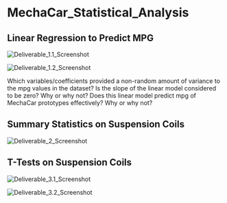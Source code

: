 # MechaCar_Statistical_Analysis

## Linear Regression to Predict MPG
![Deliverable_1.1_Screenshot](Screenshots/Deliverable_1.1.png)

![Deliverable_1.2_Screenshot](Screenshots/Deliverable_1.2.png)

Which variables/coefficients provided a non-random amount of variance to the mpg values in the dataset?
Is the slope of the linear model considered to be zero? Why or why not?
Does this linear model predict mpg of MechaCar prototypes effectively? Why or why not?

## Summary Statistics on Suspension Coils
![Deliverable_2_Screenshot](Screenshots/Deliverable_2.1.png)


## T-Tests on Suspension Coils
![Deliverable_3.1_Screenshot](Screenshots/Deliverable_3.1.png)


![Deliverable_3.2_Screenshot](Screenshots/Deliverable_3.2.png)
